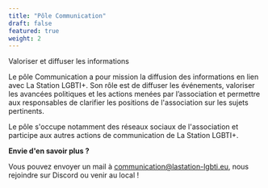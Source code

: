 ```yaml
---
title: "Pôle Communication"
draft: false
featured: true
weight: 2
---
```

Valoriser et diffuser les informations


Le pôle Communication a pour mission la diffusion des informations en lien avec La Station LGBTI+. Son rôle est de diffuser les événements, valoriser les avancées politiques et les actions menées par l’association et permettre aux responsables de clarifier les positions de l'association sur les sujets pertinents.

Le pôle s'occupe notamment des réseaux sociaux de l'association et participe aux autres actions de communication de La Station LGBTI+.

**Envie d'en savoir plus ?** 

Vous pouvez envoyer un mail à communication@lastation-lgbti.eu, nous rejoindre sur Discord ou venir au local !
